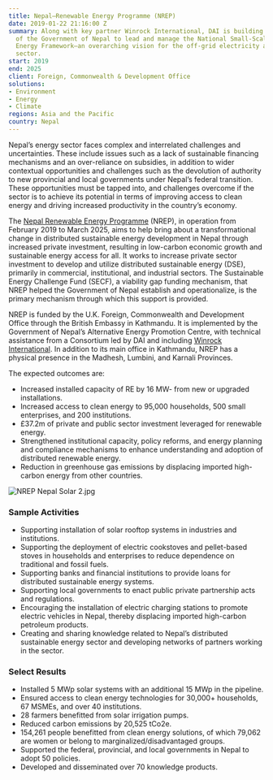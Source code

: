 ```yaml
---
title: Nepal—Renewable Energy Programme (NREP)
date: 2019-01-22 21:16:00 Z
summary: Along with key partner Winrock International, DAI is building the capacity
  of the Government of Nepal to lead and manage the National Small-Scale Renewable
  Energy Framework—an overarching vision for the off-grid electricity and clean cooking
  sector.
start: 2019
end: 2025
client: Foreign, Commonwealth & Development Office
solutions:
- Environment
- Energy
- Climate
regions: Asia and the Pacific
country: Nepal
---
```


Nepal’s energy sector faces complex and interrelated challenges and uncertainties. These include issues such as a lack of sustainable financing mechanisms and an over-reliance on subsidies, in addition to wider contextual opportunities and challenges such as the devolution of authority to new provincial and local governments under Nepal’s federal transition. These opportunities must be tapped into, and challenges overcome if the sector is to achieve its potential in terms of improving access to clean energy and driving increased productivity in the country’s economy.

The [Nepal Renewable Energy Programme](https://www.nrepnepal.com/) (NREP), in operation from February 2019 to March 2025, aims to help bring about a transformational change in distributed sustainable energy development in Nepal through increased private investment, resulting in low-carbon economic growth and sustainable energy access for all. It works to increase private sector investment to develop and utilize distributed sustainable energy (DSE), primarily in commercial, institutional, and industrial sectors. The Sustainable Energy Challenge Fund (SECF), a viability gap funding mechanism, that NREP helped the Government of Nepal establish and operationalize, is the primary mechanism through which this support is provided.

NREP is funded by the U.K. Foreign, Commonwealth and Development Office through the British Embassy in Kathmandu. It is implemented by the Government of Nepal’s Alternative Energy Promotion Centre, with technical assistance from a Consortium led by DAI and including [Winrock International](https://winrock.org/). In addition to its main office in Kathmandu, NREP has a physical presence in the Madhesh, Lumbini, and Karnali Provinces.

The expected outcomes are: 
* Increased installed capacity of RE by 16 MW- from new or upgraded installations.
* Increased access to clean energy to 95,000 households, 500 small enterprises, and 200 institutions. 
* £37.2m of private and public sector investment leveraged for renewable energy.
* Strengthened institutional capacity, policy reforms, and energy planning and compliance mechanisms to enhance understanding and adoption of distributed renewable energy.
* Reduction in greenhouse gas emissions by displacing imported high-carbon energy from other countries. 
 
![NREP Nepal Solar 2.jpg](/uploads/NREP%20Nepal%20Solar%202.jpg)

### Sample Activities 

* Supporting installation of solar rooftop systems in industries and institutions.
* Supporting the deployment of electric cookstoves and pellet-based stoves in households and enterprises to reduce dependence on traditional and fossil fuels. 
* Supporting banks and financial institutions to provide loans for distributed sustainable energy systems.
* Supporting local governments to enact public private partnership acts and regulations.
* Encouraging the installation of electric charging stations to promote electric vehicles in Nepal, thereby displacing imported high-carbon petroleum products.
* Creating and sharing knowledge related to Nepal’s distributed sustainable energy sector and developing networks of partners working in the sector.

### Select Results

* Installed 5 MWp solar systems with an additional 15 MWp in the pipeline.
* Ensured access to clean energy technologies for 30,000+ households, 67 MSMEs, and over 40 institutions.  
* 28 farmers benefitted from solar irrigation pumps.
* Reduced carbon emissions by 20,525 tCo2e. 
* 154,261 people benefitted from clean energy solutions, of which 79,062 are women or belong to marginalized/disadvantaged groups. 
* Supported the federal, provincial, and local governments in Nepal to adopt 50 policies.     
* Developed and disseminated over 70 knowledge products.


